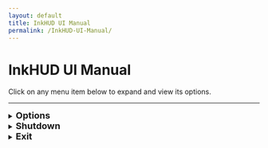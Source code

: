 ```yaml
---
layout: default
title: InkHUD UI Manual
permalink: /InkHUD-UI-Manual/
---
```


# InkHUD UI Manual

Click on any menu item below to expand and view its options.

---

<details>
  <summary><strong><span style="font-size: 18px;">Options</span></strong></summary>

  <span style="display: block; margin-top: 6px; font-size: 14px;">InkHUD Settings</span>

  <blockquote>
  <details>
    <summary><strong><span style="font-size: 18px;">Applet</span></strong></summary>

    <span style="display: block; margin-top: 6px; font-size: 14px;">Select Screen to Display</span>

    <blockquote>
    <details>
      <summary><strong><span style="font-size: 18px;">All Messages</span></strong></summary>
      <span style="display: block; margin-top: 6px; font-size: 14px;">Displays the last heard message from DMs or channels.</span>
    </details>

    <details>
      <summary><strong><span style="font-size: 18px;">DMs</span></strong></summary>
      <span style="display: block; margin-top: 6px; font-size: 14px;">Shows the last received direct message.</span>
    </details>

    <details>
      <summary><strong><span style="font-size: 18px;">Channel 0</span></strong></summary>
      <span style="display: block; margin-top: 6px; font-size: 14px;">Displays all recent messages on Channel 0 in a threaded format.</span>
    </details>

    <details>
      <summary><strong><span style="font-size: 18px;">Channel 1</span></strong></summary>
      <span style="display: block; margin-top: 6px; font-size: 14px;">Displays all recent messages on Channel 1 in a threaded format.</span>
    </details>
    </blockquote>

  </details>

  <details>
    <summary><strong><span style="font-size: 18px;">Auto-Show</span></strong></summary>

    <span style="display: block; margin-top: 6px; font-size: 14px;">Auto-Switch to New Data</span>

    <blockquote>
    <details>
      <summary><strong><span style="font-size: 18px;">All Messages</span></strong></summary>
    </details>

    <details>
      <summary><strong><span style="font-size: 18px;">DMs</span></strong></summary>
    </details>
    </blockquote>

  </details>

  <details>
    <summary><strong><span style="font-size: 18px;">Recent Duration</span></strong></summary>

    <span style="display: block; margin-top: 6px; font-size: 14px;">Filter Recents List by Time</span>

    <div style="margin-top: 6px;">
      <div style="margin: 5px 0; padding: 8px 12px; font-size: 16px; font-weight: bold; background: #333; color: white; border-radius: 6px; cursor: pointer; display: inline-block; width: 160px; text-align: center;">2 Minutes</div>
      <div style="margin: 5px 0; padding: 8px 12px; font-size: 16px; font-weight: bold; background: #333; color: white; border-radius: 6px; cursor: pointer; display: inline-block; width: 160px; text-align: center;">5 Minutes</div>
      <div style="margin: 5px 0; padding: 8px 12px; font-size: 16px; font-weight: bold; background: #333; color: white; border-radius: 6px; cursor: pointer; display: inline-block; width: 160px; text-align: center;">10 Minutes</div>
      <div style="margin: 5px 0; padding: 8px 12px; font-size: 16px; font-weight: bold; background: #333; color: white; border-radius: 6px; cursor: pointer; display: inline-block; width: 160px; text-align: center;">30 Minutes</div>
      <div style="margin: 5px 0; padding: 8px 12px; font-size: 16px; font-weight: bold; background: #333; color: white; border-radius: 6px; cursor: pointer; display: inline-block; width: 160px; text-align: center;">60 Minutes</div>
      <div style="margin: 5px 0; padding: 8px 12px; font-size: 16px; font-weight: bold; background: #333; color: white; border-radius: 6px; cursor: pointer; display: inline-block; width: 160px; text-align: center;">120 Minutes</div>
    </div>

  </details>

  <details>
    <summary><strong><span style="font-size: 18px;">Layout</span></strong></summary>

    <span style="display: block; margin-top: 6px;">Splits the screen into different sections for improved data visualization.</span>

  </details>

  <details>
    <summary><strong><span style="font-size: 18px;">Rotate</span></strong></summary>

    <span style="display: block; margin-top: 6px;">Rotates the screen clockwise for different orientations.</span>

  </details>

  <details>
    <summary><strong><span style="font-size: 18px;">Notification</span></strong></summary>

    <span style="display: block; margin-top: 6px;">Enables a notification banner when a new message is received.</span>

  </details>

  <details>
    <summary><strong><span style="font-size: 18px;">Battery Icon</span></strong></summary>

    <span style="display: block; margin-top: 6px;">Displays the battery level on all screens.</span>

  </details>

  </blockquote>
</details>

<details>
  <summary><strong><span style="font-size: 18px;">Shutdown</span></strong></summary>

  <span style="display: block; margin-top: 6px;">Puts the device into <strong>Deep Sleep</strong> while saving all current settings and messages.</span>

</details>

<details>
  <summary><strong><span style="font-size: 18px;">Exit</span></strong></summary>

  <span style="display: block; margin-top: 6px;">Closes the menu screen.</span>

</details>
